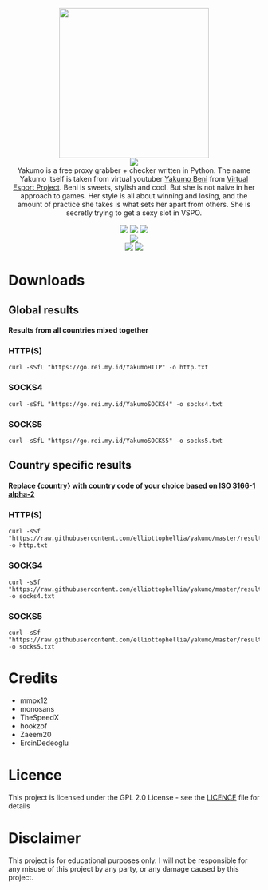 <p align='center'>
<img src='https://i.ibb.co/YLQtsJY/yakumo.png' width='300'/><br/><img src="https://img.shields.io/badge/YAKUMO%20FREE%20CHECKED%20PROXY-2e3440?style=for-the-badge"/><br/>
Yakumo is a free proxy grabber + checker written in Python. The name Yakumo itself is taken from virtual youtuber <a href="https://www.youtube.com/channel/UCjXBuHmWkieBApgBhDuJMMQ">Yakumo Beni</a> from <a href="https://vspo.jp/">Virtual Esport Project</a>. Beni is sweets, stylish and cool. But she is not naive in her approach to games. Her style is all about winning and losing, and the amount of practice she takes is what sets her apart from others. She is secretly trying to get a sexy slot in VSPO.<br/><br/><img src="https://img.shields.io/badge/PYTHON-3.11-bf616a?style=flat-square"/> <img src="https://img.shields.io/badge/LICENE-GPL2.0-ebcb8b?style=flat-square"/> <img src="https://img.shields.io/badge/VERSION-0.0.3-a3be8c?style=flat-square"/><br/><img src="https://img.shields.io/badge/PLEASE%20HELP%20ME%20TO%20PAY%20MY%20VPS%20BILL-2e3440?style=for-the-badge"/><br/><a href="https://www.paypal.com/paypalme/elliottophellia"><img src="https://img.shields.io/badge/BUY%20ME%20A%20COFFEE-79B8CA?style=for-the-badge&logo=paypal&logoColor=white"/></a> <a href="https://saweria.co/elliottophellia"><img src="https://img.shields.io/badge/TRAKTIR%20SAYA%20KOPI-FAC76C?style=for-the-badge&logo=BuyMeACoffee&logoColor=black"/></a>
</p>
<h1></h1>

# Downloads

## Global results
#### Results from all countries mixed together
### HTTP(S)
```
curl -sSfL "https://go.rei.my.id/YakumoHTTP" -o http.txt
```
### SOCKS4
```
curl -sSfL "https://go.rei.my.id/YakumoSOCKS4" -o socks4.txt
```
### SOCKS5
```
curl -sSfL "https://go.rei.my.id/YakumoSOCKS5" -o socks5.txt
```
## Country specific results
#### Replace {country} with country code of your choice based on [ISO 3166-1 alpha-2](https://en.wikipedia.org/wiki/ISO_3166-1_alpha-2#Officially_assigned_code_elements)
### HTTP(S)
```
curl -sSf "https://raw.githubusercontent.com/elliottophellia/yakumo/master/results/http/country/{country}/http_{country}_checked.txt" -o http.txt
```
### SOCKS4
```
curl -sSf "https://raw.githubusercontent.com/elliottophellia/yakumo/master/results/socks4/country/{country}/socks4_{country}_checked.txt" -o socks4.txt
```
### SOCKS5
```
curl -sSf "https://raw.githubusercontent.com/elliottophellia/yakumo/master/results/socks5/country/{country}/socks5_{country}_checked.txt" -o socks5.txt
```

# Credits

- mmpx12
- monosans
- TheSpeedX
- hookzof
- Zaeem20
- ErcinDedeoglu

# Licence

This project is licensed under the GPL 2.0 License - see the [LICENCE](https://github.com/elliottophellia/yakumo/blob/master/LICENSE) file for details

# Disclaimer

This project is for educational purposes only. I will not be responsible for any misuse of this project by any party, or any damage caused by this project.
